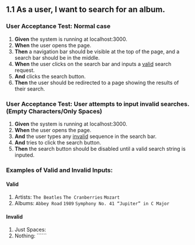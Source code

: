 ## 1.1 As a user, I want to search for an album.

### User Acceptance Test: Normal case

1. **Given** the system is running at localhost:3000.
2. **When** the user opens the page.
3. **Then** a navigation bar should be visible at the top of the page, and a search bar should be in the middle.
4. **When** the user clicks on the search bar and inputs a [valid](#Valid) search request.
5. **And** clicks the search button.
6. **Then** the user should be redirected to a page showing the results of their search.


### User Acceptance Test: User attempts to input invalid searches. (Empty Characters/Only Spaces)

1. **Given** the system is running at localhost:3000.
2. **When** the user opens the page.
3. **And** the user types any [invalid](#Invalid) sequence in the search bar.
4. **And** tries to click the search button.
5. **Then** the search button should be disabled until a valid search string is inputed.


### Examples of Valid and Invalid Inputs:
#### Valid
1. Artists: ```The Beatles``` ```The Cranberries``` ```Mozart```
2. Albums: ```Abbey Road``` ```1989``` ```Symphony No. 41 “Jupiter” in C Major```


#### Invalid
1. Just Spaces: ``` ```
2. Nothing: ``````

